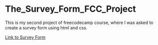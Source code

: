 # The_Survey_Form_FCC_Project
This is my second project of freecodecamp course, where I was asked to create a survey form using html and css.

[Link to Survey Form](https://codepen.io/ImHaKr/full/BaBOXJN)

